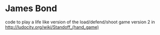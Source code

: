 # James Bond

code to play a life like version of the load/defend/shoot game
version 2 in http://ludocity.org/wiki/Standoff_(hand_game)
